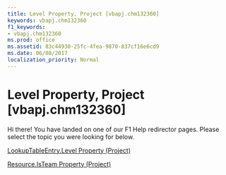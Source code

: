```yaml
---
title: Level Property, Project [vbapj.chm132360]
keywords: vbapj.chm132360
f1_keywords:
- vbapj.chm132360
ms.prod: office
ms.assetid: 83c44930-25fc-4fea-9870-837cf16e6cd9
ms.date: 06/08/2017
localization_priority: Normal
---
```



# Level Property, Project [vbapj.chm132360]

Hi there! You have landed on one of our F1 Help redirector pages. Please select the topic you were looking for below.

[LookupTableEntry.Level Property (Project)](http://msdn.microsoft.com/library/220f741a-4228-fbe3-f653-500f84f43692%28Office.15%29.aspx)

[Resource.IsTeam Property (Project)](http://msdn.microsoft.com/library/99e87250-d167-d13d-b622-f7e88379fe50%28Office.15%29.aspx)


